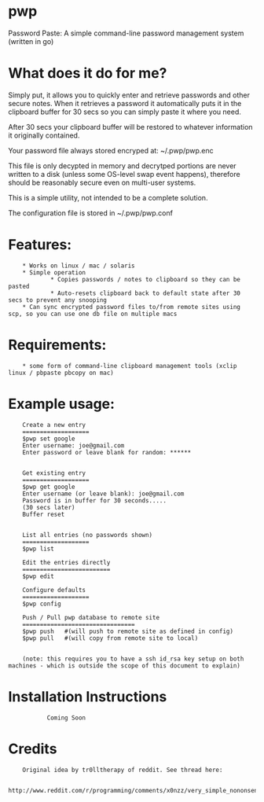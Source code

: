 pwp
===

Password Paste: A simple command-line password management system (written in go)

What does it do for me?
=======================
		
  Simply put, it allows you to quickly enter and retrieve passwords and other secure notes. When it retrieves a password it automatically puts it in the clipboard buffer for 30 secs so you can simply paste it where you need. 

  After 30 secs your clipboard buffer will be restored to whatever information it originally contained. 

  Your password file always stored encryped at: ~/.pwp/pwp.enc

  This file is only decypted in memory and decrytped portions are never written to a disk (unless some OS-level swap event happens), therefore should be reasonably secure even on multi-user systems.

  This is a simple utility, not intended to be a complete solution.  

  The configuration file is stored in ~/.pwp/pwp.conf

Features:
==========
		* Works on linux / mac / solaris
		* Simple operation
                * Copies passwords / notes to clipboard so they can be pasted
                * Auto-resets clipboard back to default state after 30 secs to prevent any snooping
		* Can sync encrypted password files to/from remote sites using scp, so you can use one db file on multiple macs
		

Requirements: 
=============
		* some form of command-line clipboard management tools (xclip linux / pbpaste pbcopy on mac) 


Example usage:
==============
		

		Create a new entry
		===================
		$pwp set google
		Enter username: joe@gmail.com
		Enter password or leave blank for random: ******

	
		Get existing entry
		===================
		$pwp get google
		Enter username (or leave blank): joe@gmail.com
		Password is in buffer for 30 seconds.....
		(30 secs later)
		Buffer reset


		List all entries (no passwords shown)
		===================
		$pwp list

		Edit the entries directly
		=========================
		$pwp edit

		Configure defaults
		===================
		$pwp config

		Push / Pull pwp database to remote site
		================================
		$pwp push 	#(will push to remote site as defined in config)
		$pwp pull 	#(will copy from remote site to local)
	
		
		(note: this requires you to have a ssh id_rsa key setup on both machines - which is outside the scope of this document to explain)

Installation Instructions
=========================
               Coming Soon		

Credits
========

		Original idea by tr0lltherapy of reddit. See thread here: 

		http://www.reddit.com/r/programming/comments/x0nzz/very_simple_nononsense_password_manager_that_uses/c5i7ekn


